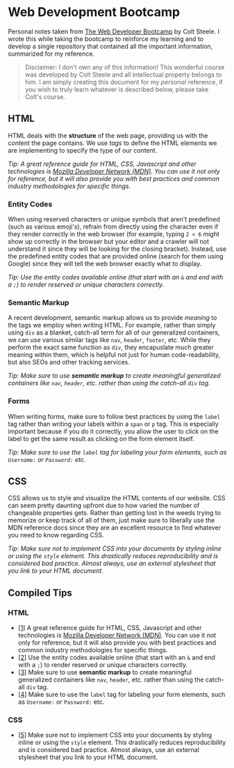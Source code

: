 # Web Development Bootcamp

Personal notes taken from [The Web Developer Bootcamp](https://www.udemy.com/course/the-web-developer-bootcamp/) by Colt Steele. I wrote this while taking the bootcamp to reinforce my learning and to develop a single repository that contained all the important information, summarized for my reference.

> Disclaimer: I don't own any of this information! This wonderful course was developed by Colt Steele and all intellectual property belongs to him. I am simply creating this document for my _personal_ reference, if you wish to truly learn whatever is described below, please take Colt's course.

## HTML

HTML deals with the **structure** of the web page, providing us with the content the page contains. We use _tags_ to define the HTML elements we are implementing to specify the type of our content.

_Tip: A great reference guide for HTML, CSS, Javascript and other technologies is [Mozilla Developer Network (MDN)](https://developer.mozilla.org/en-US/). You can use it not only for reference, but it will also provide you with best practices and common industry methodologies for specific things._

### Entity Codes

When using reserved characters or unique symbols that aren't predefined (such as various emoji's), refrain from directly using the character even if they render correctly in the web browser (for example, typing `2 < 6` might show up correctly in the browser but your editor and a crawler will not understand it since they will be looking for the closing bracket). Instead, use the predefined entity codes that are provided online (search for them using Google) since they will tell the web browser exactly what to display.

_Tip: Use the entity codes available online (that start with an `&` and end with a `;`) to render reserved or unique characters correctly._

### Semantic Markup

A recent development, semantic markup allows us to provide _meaning_ to the tags we employ when writing HTML. For example, rather than simply using `div` as a blanket, catch-all term for all of our generalized containers, we can use various similar tags like `nav`, `header`, `footer`, etc. While they perform the exact same function as `div`, they encapuslate much greater meaning within them, which is helpful not just for human code-readability, but also SEOs and other tracking services.

_Tip: Make sure to use **semantic markup** to create meaningful generalized containers like `nav`, `header`, etc. rather than using the catch-all `div` tag._

### Forms

When writing forms, make sure to follow best practices by using the `label` tag rather than writing your labels within a `span` or `p` tag. This is especially important because if you do it correctly, you allow the user to click on the label to get the same result as clicking on the form element itself.

_Tip: Make sure to use the `label` tag for labeling your form elements, such as `Username:` or `Password:` etc._

## CSS

CSS allows us to style and visualize the HTML contents of our website. CSS can seem pretty daunting upfront due to how varied the number of changeable properties gets. Rather than getting lost in the weeds trying to memorize or keep track of all of them, just make sure to liberally use the MDN reference docs since they are an excellent resource to find whatever you need to know regarding CSS.

_Tip: Make sure not to implement CSS into your documents by styling inline or using the `style` element. This drastically reduces reproducibility and is considered bad practice. Almost always, use an external stylesheet that you link to your HTML document._

## Compiled Tips

### HTML

- [[1](#html)] A great reference guide for HTML, CSS, Javascript and other technologies is [Mozilla Developer Network (MDN)](https://developer.mozilla.org/en-US/). You can use it not only for reference, but it will also provide you with best practices and common industry methodologies for specific things.
- [[2](#entity-codes)] Use the entity codes available online (that start with an `&` and end with a `;`) to render reserved or unique characters correctly.
- [[3](#semantic-markup)] Make sure to use **semantic markup** to create meaningful generalized containers like `nav`, `header`, etc. rather than using the catch-all `div` tag.
- [[4](#forms)] Make sure to use the `label` tag for labeling your form elements, such as `Username:` or `Password:` etc.

### CSS

- [[5](#css)] Make sure not to implement CSS into your documents by styling inline or using the `style` element. This drastically reduces reproducibility and is considered bad practice. Almost always, use an external stylesheet that you link to your HTML document.
